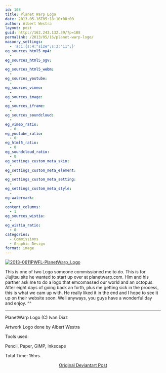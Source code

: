 ```yaml
---
id: 108
title: Planet Warp Logo
date: 2013-05-16T05:18:10+00:00
author: Albert Westra
layout: post
guid: http://162.243.132.39/?p=108
permalink: /2013/05/16/planet-warp-logo/
masonry_settings:
  - 'a:1:{s:4:"size";s:2:"11";}'
eg_sources_html5_mp4:
  - 
eg_sources_html5_ogv:
  - 
eg_sources_html5_webm:
  - 
eg_sources_youtube:
  - 
eg_sources_vimeo:
  - 
eg_sources_image:
  - 
eg_sources_iframe:
  - 
eg_sources_soundcloud:
  - 
eg_vimeo_ratio:
  - 0
eg_youtube_ratio:
  - 0
eg_html5_ratio:
  - 0
eg_soundcloud_ratio:
  - 0
eg_settings_custom_meta_skin:
  - 
eg_settings_custom_meta_element:
  - 
eg_settings_custom_meta_setting:
  - 
eg_settings_custom_meta_style:
  - 
eg-watermark:
  - 
content_columns:
  - 1
eg_sources_wistia:
  - 
eg_wistia_ratio:
  - 0
categories:
  - Commissions
  - Graphic Design
format: image
---
```

<p style="text-align: left;">
  <a href="http://i2.wp.com/www.odysseywestra.com/wp-content/uploads/2013/05/2013-0611PWFL-PlanetWarp_Logo.jpg"><img class="aligncenter size-medium wp-image-1054" src="http://i2.wp.com/www.odysseywestra.com/wp-content/uploads/2013/05/2013-0611PWFL-PlanetWarp_Logo-500x500.jpg?fit=500%2C500" alt="2013-0611PWFL-PlanetWarp_Logo" srcset="http://i2.wp.com/www.odysseywestra.com/wp-content/uploads/2013/05/2013-0611PWFL-PlanetWarp_Logo.jpg?resize=500%2C500 500w, http://i2.wp.com/www.odysseywestra.com/wp-content/uploads/2013/05/2013-0611PWFL-PlanetWarp_Logo.jpg?resize=200%2C200 200w, http://i2.wp.com/www.odysseywestra.com/wp-content/uploads/2013/05/2013-0611PWFL-PlanetWarp_Logo.jpg?resize=300%2C300 300w, http://i2.wp.com/www.odysseywestra.com/wp-content/uploads/2013/05/2013-0611PWFL-PlanetWarp_Logo.jpg?w=900 900w" sizes="(max-width: 500px) 100vw, 500px" data-recalc-dims="1" /></a>
</p>

<p style="text-align: left;">
  <!--more-->This is one of two Logo someone commissioned me to do. This is for Jiujitsu site he wanted to start up over at planetwarp.com. Him and his partner ask me to do a logo that emcomassed our world and an octopus. After eight days of going back an forth, plus me getting sick in the process, this is what we cam up with. He really liked it in the end and I hope to see it up on their website soon. Well anyways, you guys have a wonderful day and enjoy. ^^
</p>

* * *

PlanetWarp Logo (C) Ivan Diaz
  
Artwork Logo done by Albert Westra

Tools used:
  
Pencil, Paper, GIMP, Inkscape

Total Time: 15hrs.

<p style="text-align: center;">
  <a title="Original Deviantart Post" href="http://fav.me/d65el6l" target="_blank">Original Deviantart Post</a>
</p>